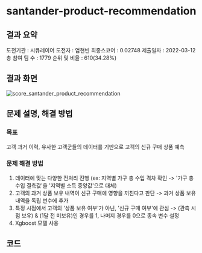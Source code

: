 # santander-product-recommendation

## 결과 요약
도전기관 : 시큐레이어
도전자 : 엄현빈
최종스코어 : 0.02748
제출일자 : 2022-03-12
총 참여 팀 수 : 1779
순위 및 비율 : 610(34.28%)

## 결과 화면
![score_santander_product_recommendation](https://user-images.githubusercontent.com/63771624/176130006-2f5c970c-532c-4590-b1c5-f33330009fd4.PNG)


## 문제 설명, 해결 방법
### 목표
고객 과거 이력, 유사한 고객군들의 데이터를 기반으로 고객의 신규 구매 상품 예측

### 문제 해결 방법
1. 데이터에 맞는 다양한 전처리 진행 (ex: 지역별 가구 총 수입 격차 확인 -> '가구 총 수입 결측값'을 '지역별 소득 중앙값'으로 대체)
2. 고객의 과거 상품 보유 내역이 신규 구매에 영향을 끼친다고 판단 -> 과거 상품 보유 내역을 독립 변수에 추가
3. 특정 시점에서 고객의 '상품 보유 여부'가 아닌, '신규 구매 여부'에 관심 -> (관측 시점 보유) & (1달 전 미보유)인 경우를 1, 나머지 경우를 0으로 종속 변수 설정
4. Xgboost 모델 사용

## 코드

